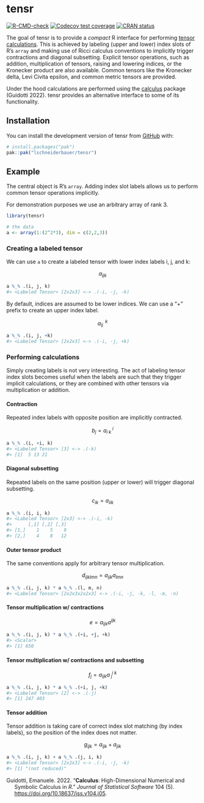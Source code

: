 
<!-- README.md is generated from README.Rmd. Please edit that file -->

# tensr

<!-- badges: start -->

[![R-CMD-check](https://github.com/lschneiderbauer/tensr/actions/workflows/R-CMD-check.yaml/badge.svg)](https://github.com/lschneiderbauer/tensr/actions/workflows/R-CMD-check.yaml)
[![Codecov test
coverage](https://codecov.io/gh/lschneiderbauer/tensr/graph/badge.svg)](https://app.codecov.io/gh/lschneiderbauer/tensr)
[![CRAN
status](https://www.r-pkg.org/badges/version/tensr)](https://CRAN.R-project.org/package=tensr)
<!-- badges: end -->

The goal of tensr is to provide a *compact* R interface for performing
[tensor calculations](https://en.wikipedia.org/wiki/Ricci_calculus).
This is achieved by labeling (upper and lower) index slots of R’s
`array` and making use of Ricci calculus conventions to implicitly
trigger contractions and diagonal subsetting. Explicit tensor
operations, such as addition, multiplication of tensors, raising and
lowering indices, or the Kronecker product are also available. Common
tensors like the Kronecker delta, Levi Civita epsilon, and common metric
tensors are provided.

Under the hood calculations are performed using the
[calculus](https://calculus.eguidotti.com/) package (Guidotti 2022).
tensr provides an alternative interface to some of its functionality.

## Installation

You can install the development version of tensr from
[GitHub](https://github.com/) with:

``` r
# install.packages("pak")
pak::pak("lschneiderbauer/tensr")
```

## Example

The central object is R’s `array`. Adding index slot labels allows us to
perform common tensor operations implicitly.

For demonstration purposes we use an arbitrary array of rank 3.

``` r
library(tensr)

# the data
a <- array(1:(2^2*3), dim = c(2,2,3))
```

### Creating a labeled tensor

We can use `a` to create a labeled tensor with lower index labels i, j,
and k:

$$
a_{ijk}
$$

``` r
a %_% .(i, j, k)
#> <Labeled Tensor> [2x2x3] <-> .(-i, -j, -k)
```

By default, indices are assumed to be lower indices. We can use a “+”
prefix to create an upper index label.

$$
a_{ij}^{\;\;k}
$$

``` r
a %_% .(i, j, +k)
#> <Labeled Tensor> [2x2x3] <-> .(-i, -j, +k)
```

### Performing calculations

Simply creating labels is not very interesting. The act of labeling
tensor index slots becomes useful when the labels are such that they
trigger implicit calculations, or they are combined with other tensors
via multiplication or addition.

#### Contraction

Repeated index labels with opposite position are implicitly contracted.

$$
b_j=a_{i\;k}^{\;i}
$$

``` r
a %_% .(i, +i, k)
#> <Labeled Tensor> [3] <-> .(-k)
#> [1]  5 13 21
```

#### Diagonal subsetting

Repeated labels on the same position (upper or lower) will trigger
diagonal subsetting.

$$
c_{ik}=a_{iik}
$$

``` r
a %_% .(i, i, k)
#> <Labeled Tensor> [2x3] <-> .(-i, -k)
#>      [,1] [,2] [,3]
#> [1,]    1    5    9
#> [2,]    4    8   12
```

#### Outer tensor product

The same conventions apply for arbitrary tensor multiplication.

$$
d_{ijklmn}=a_{ijk}a_{lmn}
$$

``` r
a %_% .(i, j, k) * a %_% .(l, m, n)
#> <Labeled Tensor> [2x2x3x2x2x3] <-> .(-i, -j, -k, -l, -m, -n)
```

#### Tensor multiplication w/ contractions

$$
e=a_{ijk}a^{ijk}
$$

``` r
a %_% .(i, j, k) * a %_% .(+i, +j, +k)
#> <Scalar>
#> [1] 650
```

#### Tensor multiplication w/ contractions and subsetting

$$
f_j=a_{ijk}a^{i\;k}_{\;j}
$$

``` r
a %_% .(i, j, k) * a %_% .(+i, j, +k)
#> <Labeled Tensor> [2] <-> .(-j)
#> [1] 247 403
```

#### Tensor addition

Tensor addition is taking care of correct index slot matching (by index
labels), so the position of the index does not matter.

$$
g_{ijk} = a_{ijk} + a_{jik}
$$

``` r
a %_% .(i, j, k) + a %_% .(j, i, k)
#> <Labeled Tensor> [2x2x3] <-> .(-i, -j, -k)
#> [1] "(not reduced)"
```

<div id="refs" class="references csl-bib-body hanging-indent"
entry-spacing="0">

<div id="ref-guidotti2022" class="csl-entry">

Guidotti, Emanuele. 2022. “**Calculus**: High-Dimensional Numerical and
Symbolic Calculus in *R*.” *Journal of Statistical Software* 104 (5).
<https://doi.org/10.18637/jss.v104.i05>.

</div>

</div>
